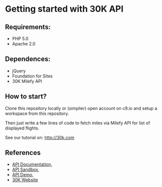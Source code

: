 # Getting started with 30K API

## Requirements:
- PHP 5.0
- Apache 2.0

## Dependences:
- jQuery
- Foundation for Sites
- 30K Milefy API

## How to start?

Clone this repository locally or (simplier) open account on c9.io 
and setup a workspace from this repository. 

Then just write a few lines of code to fetch miles via Milefy API for list of displayed flights.

See our tutorial on:
http://30k.com

## References
- [API Documentation](http://www.30k.com/docs/milefy/2.8/),
- [API Sandbox](http://sandbox.30k.com),
- [API Demo](http://demo.30k.com),
- [30K Website](http://30k.com)
